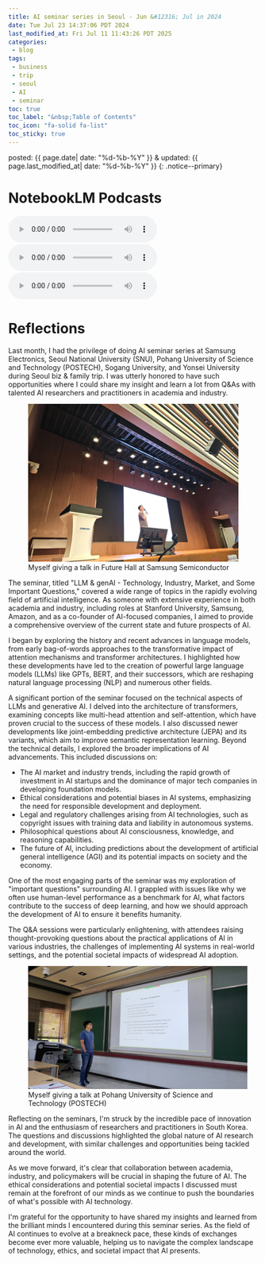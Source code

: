 ```yaml
---
title: AI seminar series in Seoul - Jun &#12316; Jul in 2024
date: Tue Jul 23 14:37:06 PDT 2024
last_modified_at: Fri Jul 11 11:43:26 PDT 2025
categories:
 - blog
tags:
 - business
 - trip
 - seoul
 - AI
 - seminar
toc: true
toc_label: "&nbsp;Table of Contents"
toc_icon: "fa-solid fa-list"
toc_sticky: true
---
```


posted: {{ page.date| date: "%d-%b-%Y" }}
&amp;
updated: {{ page.last_modified_at| date: "%d-%b-%Y" }}
{: .notice--primary}

# NotebookLM Podcasts

<audio id="podcast-1" controls>
	<source type="audio/wav" src="/resource/posts/2024-07-23-PDT - AI seminar series in Seoul/NotebookLM/Seoul AI Seminar Series_ LLM and Generative AI Insights-03.wav">
	Your browser does not support this shorter audio element.
</audio>

<audio id="podcast-2" controls>
	<source type="audio/wav" src="/resource/posts/2024-07-23-PDT - AI seminar series in Seoul/NotebookLM/Seoul AI Seminar Series_ LLM and Generative AI Insights-02.wav">
	Your browser does not support this shorter audio element.
</audio>

<audio id="podcast-3" controls>
	<source type="audio/wav" src="/resource/posts/2024-07-23-PDT - AI seminar series in Seoul/NotebookLM/Seoul AI Seminar Series_ LLM and Generative AI Insights-01.wav">
	Your browser does not support this shorter audio element.
</audio>

# Reflections

Last month, I had the privilege of doing AI seminar series at Samsung Electronics, Seoul National University (SNU),
Pohang University of Science and Technology (POSTECH), Sogang University,
and Yonsei University during Seoul biz & family trip.
I was utterly honored to have such opportunities
where I could share my insight and learn a lot from Q&As with talented AI researchers and practitioners in academia and industry.
<!--a href="https://www.facebook.com/share/p/ezrvBHN4TALTzUir/">Facebook post</a-->

<!--figure style="width: 40ch; display:block; margin:auto;"-->
<!--figure style="width: 40ch; display:table; margin:0 auto;"-->
<!--figure style="display:table; margin:0 auto;"-->
<div class="fig-container">
<figure>
	<img src="/resource/seminars/2024_0627 - Samsung Flash Memroy Team AI Seminar/photos/KakaoTalk_Photo_2024-06-27-21-46-51 003.jpeg">
	<figcaption>
		Myself giving a talk in Future Hall at Samsung Semiconductor
	</figcaption>
</figure>
</div>

The seminar, titled "LLM & genAI - Technology, Industry, Market, and Some Important Questions," covered a wide range of topics in the rapidly evolving field of artificial intelligence. As someone with extensive experience in both academia and industry, including roles at Stanford University, Samsung, Amazon, and as a co-founder of AI-focused companies, I aimed to provide a comprehensive overview of the current state and future prospects of AI.

I began by exploring the history and recent advances in language models, from early bag-of-words approaches to the transformative impact of attention mechanisms and transformer architectures. I highlighted how these developments have led to the creation of powerful large language models (LLMs) like GPTs, BERT, and their successors, which are reshaping natural language processing (NLP) and numerous other fields.

A significant portion of the seminar focused on the technical aspects of LLMs and generative AI. I delved into the architecture of transformers, examining concepts like multi-head attention and self-attention, which have proven crucial to the success of these models. I also discussed newer developments like joint-embedding predictive architecture (JEPA) and its variants, which aim to improve semantic representation learning.
Beyond the technical details, I explored the broader implications of AI advancements. This included discussions on:

* The AI market and industry trends, including the rapid growth of investment in AI startups and the dominance of major tech companies in developing foundation models.
* Ethical considerations and potential biases in AI systems, emphasizing the need for responsible development and deployment.
* Legal and regulatory challenges arising from AI technologies, such as copyright issues with training data and liability in autonomous systems.
* Philosophical questions about AI consciousness, knowledge, and reasoning capabilities.
* The future of AI, including predictions about the development of artificial general intelligence (AGI) and its potential impacts on society and the economy.

One of the most engaging parts of the seminar was my exploration of "important questions" surrounding AI. I grappled with issues like why we often use human-level performance as a benchmark for AI, what factors contribute to the success of deep learning, and how we should approach the development of AI to ensure it benefits humanity.

The Q&A sessions were particularly enlightening, with attendees raising thought-provoking questions about the practical applications of AI in various industries, the challenges of implementing AI systems in real-world settings, and the potential societal impacts of widespread AI adoption.

<div class="fig-container">
<figure style="width:50ch;">
	<img src="/resource/seminars/2024_0619 - Postech Seminar/photos/postech seminar.jpeg">
	<figcaption>
		Myself giving a talk at Pohang University of Science and Technology (POSTECH)
	</figcaption>
</figure>
</div>

Reflecting on the seminars, I'm struck by the incredible pace of innovation in AI and the enthusiasm of researchers and practitioners in South Korea. The questions and discussions highlighted the global nature of AI research and development, with similar challenges and opportunities being tackled around the world.

As we move forward, it's clear that collaboration between academia, industry, and policymakers will be crucial in shaping the future of AI. The ethical considerations and potential societal impacts I discussed must remain at the forefront of our minds as we continue to push the boundaries of what's possible with AI technology.

I'm grateful for the opportunity to have shared my insights and learned from the brilliant minds I encountered during this seminar series. As the field of AI continues to evolve at a breakneck pace, these kinds of exchanges become ever more valuable, helping us to navigate the complex landscape of technology, ethics, and societal impact that AI presents.
